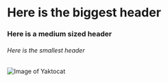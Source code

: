# Here is the biggest header

### Here is a medium sized header

###### Here is the smallest header

![Image of Yaktocat](https://octodex.github.com/images/yaktocat.png)
